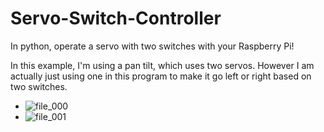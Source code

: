 # Servo-Switch-Controller
In python, operate a servo with two switches with your Raspberry Pi!


In this example, I'm using a pan tilt, which uses two servos. However I am actually just using one in this program to make it go left or right based on two switches.

- ![file_000](https://user-images.githubusercontent.com/35685060/35419675-2bb35efc-01ee-11e8-9c55-68b6a61714d1.jpeg)
- ![file_001](https://user-images.githubusercontent.com/35685060/35419677-2d538f7a-01ee-11e8-8e94-a0ac02b61f01.jpeg)
